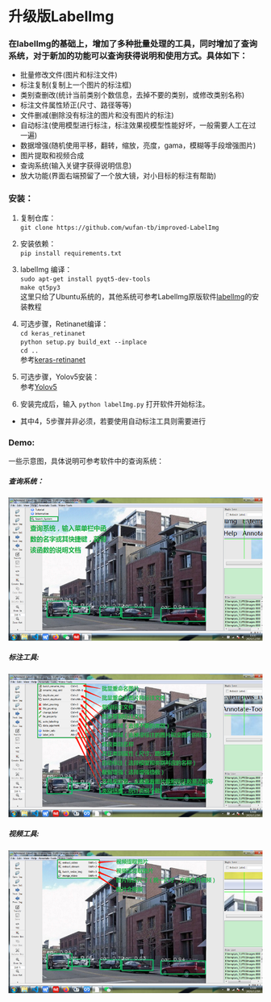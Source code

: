 # 升级版LabelImg

### 在labelImg的基础上，增加了多种批量处理的工具，同时增加了查询系统，对于新加的功能可以查询获得说明和使用方式。具体如下：
- 批量修改文件(图片和标注文件)
- 标注复制(复制上一个图片的标注框)
- 类别查删改(统计当前类别个数信息，去掉不要的类别，或修改类别名称)
- 标注文件属性矫正(尺寸、路径等等)
- 文件删减(删除没有标注的图片和没有图片的标注)
- 自动标注(使用模型进行标注，标注效果视模型性能好坏，一般需要人工在过一遍)
- 数据增强(随机使用平移，翻转，缩放，亮度，gama，模糊等手段增强图片)
- 图片提取和视频合成
- 查询系统(输入关键字获得说明信息)
- 放大功能(界面右端预留了一个放大镜，对小目标的标注有帮助)

### 安装：

1. 复制仓库：<Br> `git clone https://github.com/wufan-tb/improved-LabelImg`

2. 安装依赖：<Br> `pip install requirements.txt`

3. labelImg 编译：<Br> `sudo apt-get install pyqt5-dev-tools` <Br>
`make qt5py3` <Br>
这里只给了Ubuntu系统的，其他系统可参考LabelImg原版软件[labelImg](https://github.com/tzutalin/labelImg)的安装教程

4. 可选步骤，Retinanet编译：<Br>
`cd keras_retinanet` <Br>
`python setup.py build_ext --inplace` <Br>
`cd ..` <Br>
参考[keras-retinanet](https://github.com/fizyr/keras-retinanet)

5. 可选步骤，Yolov5安装：<Br>
参考[Yolov5](https://github.com/ultralytics/yolov5)

6. 安装完成后，输入  `python labelImg.py` 打开软件开始标注。

* 其中4，5步骤并非必须，若要使用自动标注工具则需要进行<Br>

### Demo:

一些示意图，具体说明可参考软件中的查询系统：

##### 查询系统：
![查询](demo/0.jpg)
##### 标注工具:
![标注](demo/1.jpg)
##### 视频工具:
![视频](demo/2.jpg)
